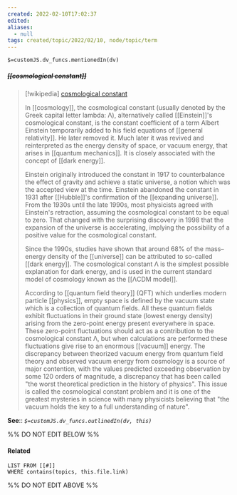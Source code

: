 ```yaml
---
created: 2022-02-10T17:02:37 
edited: 
aliases:
  - null
tags: created/topic/2022/02/10, node/topic/term
---
```

`$=customJS.dv_funcs.mentionedIn(dv)`

##### <s class="topic-title">[[cosmological constant]]</s>

> [!wikipedia] [cosmological constant](https://en.wikipedia.org/wiki/Cosmological%20constant)
> 
> In [[cosmology]], the cosmological constant (usually denoted by the Greek capital letter lambda: Λ), alternatively called [[Einstein]]'s cosmological constant, is the constant coefficient of a term Albert Einstein temporarily added to his field equations of [[general relativity]].  He later removed it.  Much later it was revived and reinterpreted as the energy density of space, or vacuum energy, that arises in [[quantum mechanics]]. It is closely associated with the concept of [[dark energy]]. 
> 
> Einstein originally introduced the constant in 1917 to counterbalance the effect of gravity and achieve a static universe, a notion which was the accepted view at the time. Einstein abandoned the constant in 1931 after [[Hubble]]'s confirmation of the [[expanding universe]]. From the 1930s until the late 1990s, most physicists agreed with Einstein's retraction, assuming the cosmological constant to be equal to zero. That changed with the surprising discovery in 1998 that the expansion of the universe is accelerating, implying the possibility of a positive value for the cosmological constant. 
> 
> Since the 1990s, studies have shown that around 68% of the mass–energy density of the [[universe]] can be attributed to so-called [[dark energy]]. The cosmological constant Λ is the simplest possible explanation for dark energy, and is used in the current standard model of cosmology known as the [[ΛCDM model]].
> 
> According to [[quantum field theory]] (QFT) which underlies modern particle [[physics]], empty space is defined by the vacuum state which is a collection of quantum fields. All these quantum fields exhibit fluctuations in their ground state (lowest energy density) arising from the zero-point energy present everywhere in space. These zero-point fluctuations should act as a contribution to the cosmological constant Λ, but when calculations are performed these fluctuations give rise to an enormous [[vacuum]] energy. The discrepancy between theorized vacuum energy from quantum field theory and observed vacuum energy from cosmology is a source of major contention, with the values predicted exceeding observation by some 120 orders of magnitude, a discrepancy that has been called "the worst theoretical prediction in the history of physics". This issue is called the cosmological constant problem and it is one of the greatest mysteries in science with many physicists believing that "the vacuum holds the key to a full understanding of nature".

**See**::
*`$=customJS.dv_funcs.outlinedIn(dv, this)`*

%% DO NOT EDIT BELOW %%

#### Related 

```dataview
LIST FROM [[#]]
WHERE contains(topics, this.file.link)
```
%% DO NOT EDIT ABOVE %%
